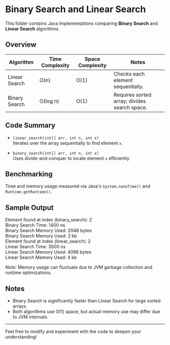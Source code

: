 # Binary Search and Linear Search

This folder contains Java implementations comparing **Binary Search** and **Linear Search** algorithms.

## Overview

| Algorithm      | Time Complexity | Space Complexity | Notes                            |
|----------------|-----------------|------------------|---------------------------------|
| Linear Search  | O(n)            | O(1)             | Checks each element sequentially.|
| Binary Search  | O(log n)        | O(1)             | Requires sorted array; divides search space.|

## Code Summary

- `linear_search(int[] arr, int n, int x)`  
  Iterates over the array sequentially to find element `x`.

- `binary_search(int[] arr, int n, int x)`  
  Uses divide-and-conquer to locate element `x` efficiently.

## Benchmarking

Time and memory usage measured via Java's `System.nanoTime()` and `Runtime.getRuntime()`.

## Sample Output
  
  Element found at index (binary_search): 2  
  Binary Search Time: 1400 ns  
  Binary Search Memory Used: 2048 bytes  
  Binary Search Memory Used: 2 kb  
  Element found at index (linear_search): 2  
  Linear Search Time: 3500 ns  
  Linear Search Memory Used: 4096 bytes  
  Linear Search Memory Used: 4 kb  

*Note:* Memory usage can fluctuate due to JVM garbage collection and runtime optimizations.

## Notes

- Binary Search is significantly faster than Linear Search for large sorted arrays.
- Both algorithms use O(1) space, but actual memory use may differ due to JVM internals.

---

Feel free to modify and experiment with the code to deepen your understanding!
